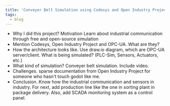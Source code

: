 ```yaml
---
title: 'Conveyer Belt Simulation using Codesys and Open Industry Project'
tags:
  - blog
---
```


- Why I did this project? Motivation
  Learn about industrial communication through free and open-source simulation
- Mention Codesys, Open Industry Project and OPC-UA. What are they?
- How the architecture looks like. Use draw.io diagram, which are OPC-UA server/client. What is being simulated? (PLC-Sim, Sensors, Actuators, etc.)
- What kind of simulation? Conveyer belt simulation. Include video.
- Challenges. sparse documentation from Open Industry Project for someone who hasn't touch godot like me.
- Conclusion. Know how the industrial communication and sensors in industry. For next, add production line like the one in sorting plant in package delivery. Also, add SCADA monitoring system as a control panel.



